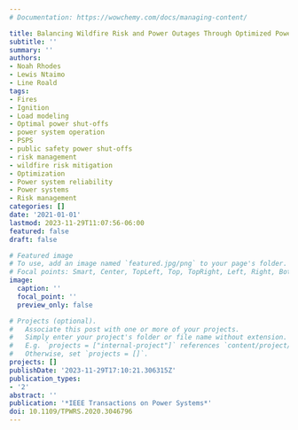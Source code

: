 ```yaml
---
# Documentation: https://wowchemy.com/docs/managing-content/

title: Balancing Wildfire Risk and Power Outages Through Optimized Power Shut-Offs
subtitle: ''
summary: ''
authors:
- Noah Rhodes
- Lewis Ntaimo
- Line Roald
tags:
- Fires
- Ignition
- Load modeling
- Optimal power shut-offs
- power system operation
- PSPS
- public safety power shut-offs
- risk management
- wildfire risk mitigation
- Optimization
- Power system reliability
- Power systems
- Risk management
categories: []
date: '2021-01-01'
lastmod: 2023-11-29T11:07:56-06:00
featured: false
draft: false

# Featured image
# To use, add an image named `featured.jpg/png` to your page's folder.
# Focal points: Smart, Center, TopLeft, Top, TopRight, Left, Right, BottomLeft, Bottom, BottomRight.
image:
  caption: ''
  focal_point: ''
  preview_only: false

# Projects (optional).
#   Associate this post with one or more of your projects.
#   Simply enter your project's folder or file name without extension.
#   E.g. `projects = ["internal-project"]` references `content/project/deep-learning/index.md`.
#   Otherwise, set `projects = []`.
projects: []
publishDate: '2023-11-29T17:10:21.306315Z'
publication_types:
- '2'
abstract: ''
publication: '*IEEE Transactions on Power Systems*'
doi: 10.1109/TPWRS.2020.3046796
---
```

